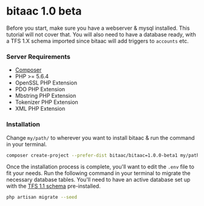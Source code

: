 # bitaac 1.0 beta

Before you start, make sure you have a webserver & mysql installed. This tutorial will not cover that. You will also need to have a database ready, with a TFS 1.X schema imported since bitaac will add triggers to `accounts` etc. 

### Server Requirements

* [Composer](https://getcomposer.org/)
* PHP >= 5.6.4
* OpenSSL PHP Extension
* PDO PHP Extension
* Mbstring PHP Extension
* Tokenizer PHP Extension
* XML PHP Extension

### Installation

Change `my/path/` to wherever you want to install bitaac & run the command in your terminal.
```bash
composer create-project --prefer-dist bitaac/bitaac=1.0.0-beta1 my/path/
```

Once the installation process is complete, you'll want to edit the `.env` file to fit your needs. Run the following command in your terminal to migrate the necessary database tables. You'll need to have an active database set up with the [TFS 1.1 schema](https://github.com/otland/forgottenserver/blob/1.1/schema.sql) pre-installed.

```bash
php artisan migrate --seed
```
